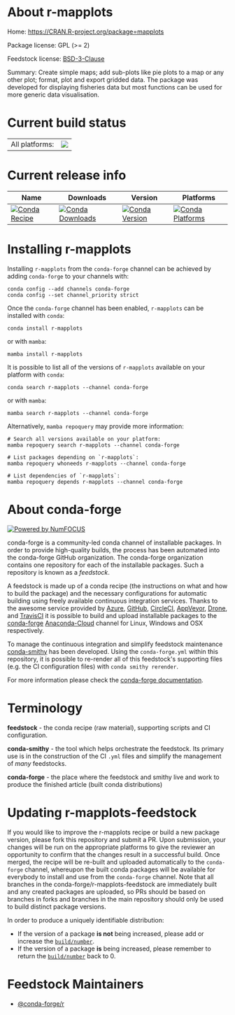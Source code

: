 About r-mapplots
================

Home: https://CRAN.R-project.org/package=mapplots

Package license: GPL (>= 2)

Feedstock license: [BSD-3-Clause](https://github.com/conda-forge/r-mapplots-feedstock/blob/main/LICENSE.txt)

Summary: Create simple maps; add sub-plots like pie plots to a map or any other plot; format, plot and export gridded data. The package was developed for displaying fisheries data but most functions can be used for more generic data visualisation. 

Current build status
====================


<table><tr><td>All platforms:</td>
    <td>
      <a href="https://dev.azure.com/conda-forge/feedstock-builds/_build/latest?definitionId=2405&branchName=main">
        <img src="https://dev.azure.com/conda-forge/feedstock-builds/_apis/build/status/r-mapplots-feedstock?branchName=main">
      </a>
    </td>
  </tr>
</table>

Current release info
====================

| Name | Downloads | Version | Platforms |
| --- | --- | --- | --- |
| [![Conda Recipe](https://img.shields.io/badge/recipe-r--mapplots-green.svg)](https://anaconda.org/conda-forge/r-mapplots) | [![Conda Downloads](https://img.shields.io/conda/dn/conda-forge/r-mapplots.svg)](https://anaconda.org/conda-forge/r-mapplots) | [![Conda Version](https://img.shields.io/conda/vn/conda-forge/r-mapplots.svg)](https://anaconda.org/conda-forge/r-mapplots) | [![Conda Platforms](https://img.shields.io/conda/pn/conda-forge/r-mapplots.svg)](https://anaconda.org/conda-forge/r-mapplots) |

Installing r-mapplots
=====================

Installing `r-mapplots` from the `conda-forge` channel can be achieved by adding `conda-forge` to your channels with:

```
conda config --add channels conda-forge
conda config --set channel_priority strict
```

Once the `conda-forge` channel has been enabled, `r-mapplots` can be installed with `conda`:

```
conda install r-mapplots
```

or with `mamba`:

```
mamba install r-mapplots
```

It is possible to list all of the versions of `r-mapplots` available on your platform with `conda`:

```
conda search r-mapplots --channel conda-forge
```

or with `mamba`:

```
mamba search r-mapplots --channel conda-forge
```

Alternatively, `mamba repoquery` may provide more information:

```
# Search all versions available on your platform:
mamba repoquery search r-mapplots --channel conda-forge

# List packages depending on `r-mapplots`:
mamba repoquery whoneeds r-mapplots --channel conda-forge

# List dependencies of `r-mapplots`:
mamba repoquery depends r-mapplots --channel conda-forge
```


About conda-forge
=================

[![Powered by
NumFOCUS](https://img.shields.io/badge/powered%20by-NumFOCUS-orange.svg?style=flat&colorA=E1523D&colorB=007D8A)](https://numfocus.org)

conda-forge is a community-led conda channel of installable packages.
In order to provide high-quality builds, the process has been automated into the
conda-forge GitHub organization. The conda-forge organization contains one repository
for each of the installable packages. Such a repository is known as a *feedstock*.

A feedstock is made up of a conda recipe (the instructions on what and how to build
the package) and the necessary configurations for automatic building using freely
available continuous integration services. Thanks to the awesome service provided by
[Azure](https://azure.microsoft.com/en-us/services/devops/), [GitHub](https://github.com/),
[CircleCI](https://circleci.com/), [AppVeyor](https://www.appveyor.com/),
[Drone](https://cloud.drone.io/welcome), and [TravisCI](https://travis-ci.com/)
it is possible to build and upload installable packages to the
[conda-forge](https://anaconda.org/conda-forge) [Anaconda-Cloud](https://anaconda.org/)
channel for Linux, Windows and OSX respectively.

To manage the continuous integration and simplify feedstock maintenance
[conda-smithy](https://github.com/conda-forge/conda-smithy) has been developed.
Using the ``conda-forge.yml`` within this repository, it is possible to re-render all of
this feedstock's supporting files (e.g. the CI configuration files) with ``conda smithy rerender``.

For more information please check the [conda-forge documentation](https://conda-forge.org/docs/).

Terminology
===========

**feedstock** - the conda recipe (raw material), supporting scripts and CI configuration.

**conda-smithy** - the tool which helps orchestrate the feedstock.
                   Its primary use is in the construction of the CI ``.yml`` files
                   and simplify the management of *many* feedstocks.

**conda-forge** - the place where the feedstock and smithy live and work to
                  produce the finished article (built conda distributions)


Updating r-mapplots-feedstock
=============================

If you would like to improve the r-mapplots recipe or build a new
package version, please fork this repository and submit a PR. Upon submission,
your changes will be run on the appropriate platforms to give the reviewer an
opportunity to confirm that the changes result in a successful build. Once
merged, the recipe will be re-built and uploaded automatically to the
`conda-forge` channel, whereupon the built conda packages will be available for
everybody to install and use from the `conda-forge` channel.
Note that all branches in the conda-forge/r-mapplots-feedstock are
immediately built and any created packages are uploaded, so PRs should be based
on branches in forks and branches in the main repository should only be used to
build distinct package versions.

In order to produce a uniquely identifiable distribution:
 * If the version of a package **is not** being increased, please add or increase
   the [``build/number``](https://docs.conda.io/projects/conda-build/en/latest/resources/define-metadata.html#build-number-and-string).
 * If the version of a package **is** being increased, please remember to return
   the [``build/number``](https://docs.conda.io/projects/conda-build/en/latest/resources/define-metadata.html#build-number-and-string)
   back to 0.

Feedstock Maintainers
=====================

* [@conda-forge/r](https://github.com/conda-forge/r/)

